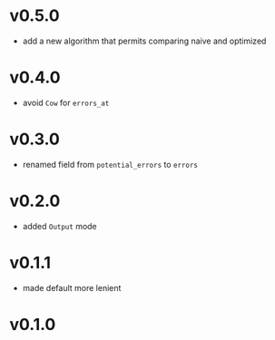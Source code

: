 # v0.5.0

- add a new algorithm that permits comparing naive and optimized

# v0.4.0

- avoid `Cow` for `errors_at`

# v0.3.0

- renamed field from `potential_errors` to `errors`

# v0.2.0

- added `Output` mode

# v0.1.1

- made default more lenient

# v0.1.0

